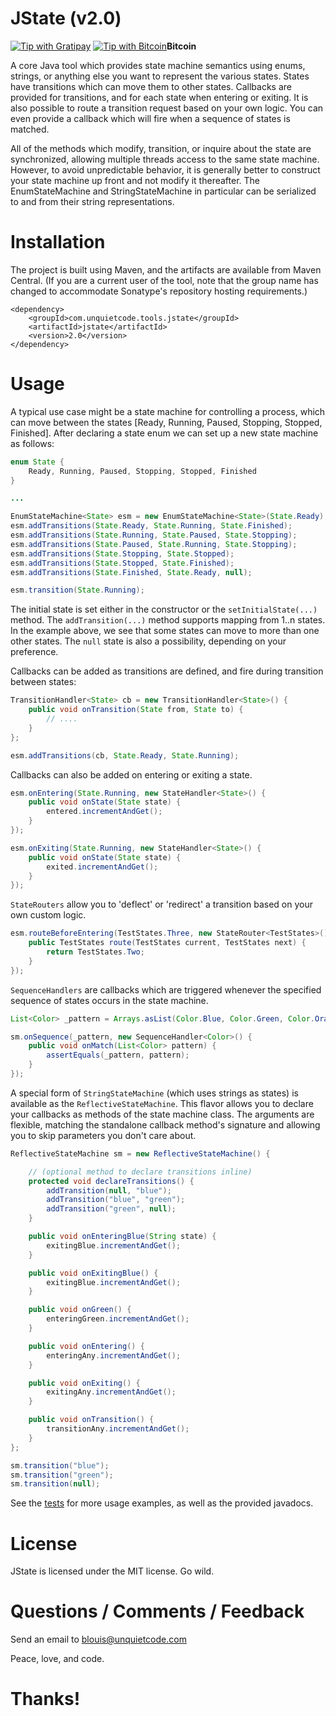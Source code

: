 # JState (v2.0)

[![Tip with Gratipay](https://assets.gratipay.com/gratipay.svg)](https://gratipay.com/UnquietCode) [![Tip with Bitcoin](http://www.unquietcode.com/e_e/bitcoin.png)](https://blockchain.info/address/1Ec6mzLpJQvuzXqhxfJz1h9ZwJmoHMW9BX)**Bitcoin**

A core Java tool which provides state machine semantics using enums, strings, or anything else you
want to represent the various states. States have transitions which can move them to other states.
Callbacks are provided for transitions, and for each state when entering or exiting. It is also
possible to route a transition request based on your own logic. You can even provide a callback
which will fire when a sequence of states is matched.

All of the methods which modify, transition, or inquire about the state are synchronized, allowing
multiple threads access to the same state machine. However, to avoid unpredictable behavior, it is
generally better to construct your state machine up front and not modify it thereafter. The
EnumStateMachine and StringStateMachine in particular can be serialized to and from their string
representations.

# Installation
The project is built using Maven, and the artifacts are available from Maven Central. (If you
are a current user of the tool, note that the group name has changed to accommodate Sonatype's
repository hosting requirements.)
```
<dependency>
    <groupId>com.unquietcode.tools.jstate</groupId>
    <artifactId>jstate</artifactId>
    <version>2.0</version>
</dependency>
```

# Usage
A typical use case might be a state machine for controlling a process, which can move between the
states [Ready, Running, Paused, Stopping, Stopped, Finished]. After declaring a state enum we can
set up a new state machine as follows:

```java
enum State {
    Ready, Running, Paused, Stopping, Stopped, Finished
}

...

EnumStateMachine<State> esm = new EnumStateMachine<State>(State.Ready);
esm.addTransitions(State.Ready, State.Running, State.Finished);
esm.addTransitions(State.Running, State.Paused, State.Stopping);
esm.addTransitions(State.Paused, State.Running, State.Stopping);
esm.addTransitions(State.Stopping, State.Stopped);
esm.addTransitions(State.Stopped, State.Finished);
esm.addTransitions(State.Finished, State.Ready, null);

esm.transition(State.Running);
```

The initial state is set either in the constructor or the `setInitialState(...)` method. The `addTransition(...)`
method supports mapping from 1..n states. In the example above, we see that some states can move to more than
one other states. The `null` state is also a possibility, depending on your preference.

Callbacks can be added as transitions are defined, and fire during transition between states:

```java
TransitionHandler<State> cb = new TransitionHandler<State>() {
    public void onTransition(State from, State to) {
        // ....
    }
};

esm.addTransitions(cb, State.Ready, State.Running);
```

Callbacks can also be added on entering or exiting a state.
```java
esm.onEntering(State.Running, new StateHandler<State>() {
	public void onState(State state) {
		entered.incrementAndGet();
	}
});

esm.onExiting(State.Running, new StateHandler<State>() {
	public void onState(State state) {
		exited.incrementAndGet();
	}
});
```

`StateRouters` allow you to 'deflect' or 'redirect' a transition based on your own custom logic.
```java
esm.routeBeforeEntering(TestStates.Three, new StateRouter<TestStates>() {
	public TestStates route(TestStates current, TestStates next) {
		return TestStates.Two;
	}
});
```

`SequenceHandlers` are callbacks which are triggered whenever the specified sequence of states
occurs in the state machine.
```java
List<Color> _pattern = Arrays.asList(Color.Blue, Color.Green, Color.Orange);

sm.onSequence(_pattern, new SequenceHandler<Color>() {
	public void onMatch(List<Color> pattern) {
		assertEquals(_pattern, pattern);
	}
});
```

A special form of `StringStateMachine` (which uses strings as states) is available as the `ReflectiveStateMachine`.
This flavor allows you to declare your callbacks as methods of the state machine class. The arguments are flexible, matching the standalone callback
method's signature and allowing you to skip parameters you don't care about.
```java
ReflectiveStateMachine sm = new ReflectiveStateMachine() {

	// (optional method to declare transitions inline)
	protected void declareTransitions() {
		addTransition(null, "blue");
		addTransition("blue", "green");
		addTransition("green", null);
	}

	public void onEnteringBlue(String state) {
		exitingBlue.incrementAndGet();
	}

	public void onExitingBlue() {
		exitingBlue.incrementAndGet();
	}

	public void onGreen() {
		enteringGreen.incrementAndGet();
	}

	public void onEntering() {
		enteringAny.incrementAndGet();
	}

	public void onExiting() {
		exitingAny.incrementAndGet();
	}

	public void onTransition() {
		transitionAny.incrementAndGet();
	}
};

sm.transition("blue");
sm.transition("green");
sm.transition(null);
```


See the [tests](src/test/java/unquietcode/tools/esm/EnumStateMachine_T.java)
for more usage examples, as well as the provided javadocs.

# License
JState is licensed under the MIT license. Go wild.

# Questions / Comments / Feedback
Send an email to blouis@unquietcode.com
  
Peace, love, and code.

# Thanks!
